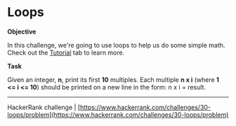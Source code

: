 # Loops

**Objective**

In this challenge, we're going to use loops to help us do some simple math. Check out the [Tutorial](https://www.hackerrank.com/challenges/30-loops/tutorial) tab to learn more.

**Task**

Given an integer, **n**, print its first **10** multiples. Each multiple **n x i** (where **1 <= i <= 10**) should be printed on a new line in the form: n x i = result.

___

HackerRank challenge | [https://www.hackerrank.com/challenges/30-loops/problem](https://www.hackerrank.com/challenges/30-loops/problem)

